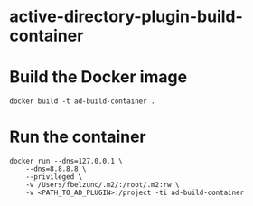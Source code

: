 # active-directory-plugin-build-container

# Build the Docker image

```
docker build -t ad-build-container .
```

# Run the container

```
docker run --dns=127.0.0.1 \
	--dns=8.8.8.8 \
	--privileged \
	-v /Users/fbelzunc/.m2/:/root/.m2:rw \
	-v <PATH_TO_AD_PLUGIN>:/project -ti ad-build-container
```
